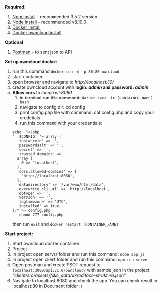 **Required:**

1. [Npm install](https://www.npmjs.com/get-npm) - recommended 3.5.2 version 
2. [Node install](https://nodejs.org/en/download/) - recommended v8.10.0
3. [Docker install](https://www.docker.com/products/docker-desktop)
4. [Docker owncloud install](https://hub.docker.com/_/owncloud)

**Optional**
1. [Postman](https://www.getpostman.com/downloads/) - to sent json to API

**Set up owncloud docker:**
1. run this command `docker run -d -p 80:80 owncloud`
2. start container 
3. open browser and navigate to *http://localhost:80/*
4. create owncloud account with **login: _admin_ and password: _admin_**
5. **Allow cors** to *localhost:8080*
   1. in terminal run this command: `docker exec -it [CONTAINER_NAME] bash`
   2. navigate to config dir: cd config
   4. print config.php file with command: cat config.php and copy your credetials
   3. run this command with your credentials: 
   ```
   echo  "<?php
   " '$CONFIG' "= array (
     'instanceid' => '',
     'passwordsalt' => '',
     'secret' => '',
     'trusted_domains' => 
     array (
       0 => 'localhost',
     ),
     'cors.allowed-domains' => [
       'http://localhost:8080',
     ],
     'datadirectory' => '/var/www/html/data',
     'overwrite.cli.url' => 'http://localhost',
     'dbtype' => '',
     'version' => '',
     'logtimezone' => 'UTC',
     'installed' => true,
   );" >> config.php
      chmod 777 config.php
   ```
   then run `exit` and `docker restart [CONTAINER_NAME]`

**Start project:**
1. Start owncloud docker container
2. Project
  1. In project open server folder and run this command: `node app.js`
  2. In project open client folder and run this command: `npm run serve`
3. Open postman and create PSOT request to `localhost:3000/api/v1.0/owncloud/` with sample json in the project *"client/src/assets/fake_data/akreditace-struktura.json"*
4. Navigate to localhost:8080 and check the app. You can check result in localhost:80 in Document folder :) 

